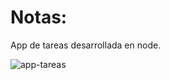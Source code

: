 # Notas:

App de tareas desarrollada en node.

![app-tareas](https://user-images.githubusercontent.com/84889339/155435766-c4f93604-1b27-4551-905b-2b72ceeb5036.png)
